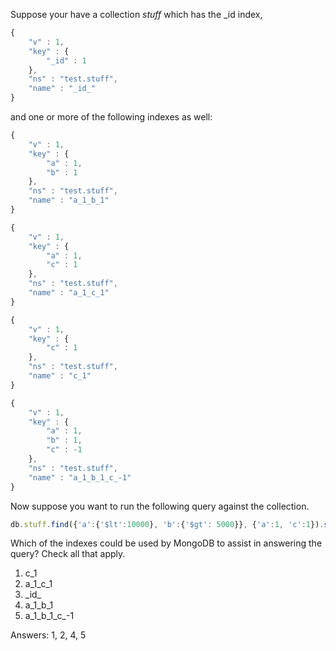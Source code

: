 Suppose your have a collection *stuff* which has the _id index,

```javascript
{
    "v" : 1,
    "key" : {
        "_id" : 1
    },
    "ns" : "test.stuff",
    "name" : "_id_"
}
```

and one or more of the following indexes as well:

```javascript
{
    "v" : 1,
    "key" : {
        "a" : 1,
        "b" : 1
    },
    "ns" : "test.stuff",
    "name" : "a_1_b_1"
}
```

```javascript
{
    "v" : 1,
    "key" : {
        "a" : 1,
        "c" : 1
    },
    "ns" : "test.stuff",
    "name" : "a_1_c_1"
}
```

```javascript
{
    "v" : 1,
    "key" : {
        "c" : 1
    },
    "ns" : "test.stuff",
    "name" : "c_1"
}
```

```javascript
{
    "v" : 1,
    "key" : {
        "a" : 1,
        "b" : 1,
        "c" : -1
    },
    "ns" : "test.stuff",
    "name" : "a_1_b_1_c_-1"
}
```

Now suppose you want to run the following query against the collection.

```javascript
db.stuff.find({'a':{'$lt':10000}, 'b':{'$gt': 5000}}, {'a':1, 'c':1}).sort({'c':-1})
```

Which of the indexes could be used by MongoDB to assist in answering the query? Check all that apply.

1. c_1
2. a_1_c_1
3. \_id_
4. a_1_b_1
5. a_1_b_1_c_-1

Answers: 1, 2, 4, 5
